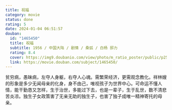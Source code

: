 ```yaml
---
title: 祝福
category: movie
status: done
rating: 5
date: 2024-01-04 06:51:57
douban:
  id: "1465450"
  title: 祝福
  subtitle: 1956 / 中国大陆 / 剧情 / 桑弧 / 白杨 邸力
  rating: 8.4
  cover: https://img9.doubanio.com/view/photo/m_ratio_poster/public/p2537257644.jpg
  link: https://movie.douban.com/subject/1465450/
---
```


贫穷病，愚昧病，左夺人身躯，右夺人心魂。需繁荣经济，更需观念教化。祥林嫂的形象是多少无闻母亲的化身，身不由己，唯视孩子为世界中心。可命运不懂人情，能干勤恳又怎样，生于治世，多能过下去，也是一辈子，生于乱世，数不清悲苦炎凉。独生子女政策害了无亲无助的独生子，也害了独子成唯一精神寄托的母亲。